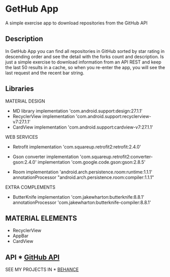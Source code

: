 # GetHub App
A simple exercise app to download repositories from the GitHub API

## Description
In GetHub App you can find all repositories in GitHub sorted by star rating in descending order and see the detail with the forks count and description.
Is just a simple exercise to download information from an API REST and keep the last 50 results in a cache, so when you re-enter the app, you will see the last request and the recent bar string.

## Libraries

MATERIAL DESIGN
- MD library
implementation 'com.android.support:design:27.1.1'
- RecyclerView
implementation 'com.android.support:recyclerview-v7:27.1.1'
- CardView
implementation 'com.android.support:cardview-v7:27.1.1'

WEB SERVICES
- Retrofit
implementation 'com.squareup.retrofit2:retrofit:2.4.0'
- Gson converter
implementation 'com.squareup.retrofit2:converter-gson:2.4.0'
implementation 'com.google.code.gson:gson:2.8.5'

- Room
implementation 'android.arch.persistence.room:runtime:1.1.1'
annotationProcessor "android.arch.persistence.room:compiler:1.1.1"


EXTRA COMPLEMENTS
- ButterKnife
implementation 'com.jakewharton:butterknife:8.8.1'
annotationProcessor 'com.jakewharton:butterknife-compiler:8.8.1'

## MATERIAL ELEMENTS
- RecyclerView
- AppBar
- CardView

## API * [GitHub API](https://api.github.com/)


SEE MY PROJECTS IN * [BEHANCE](https://www.behance.net/emmchier/)


